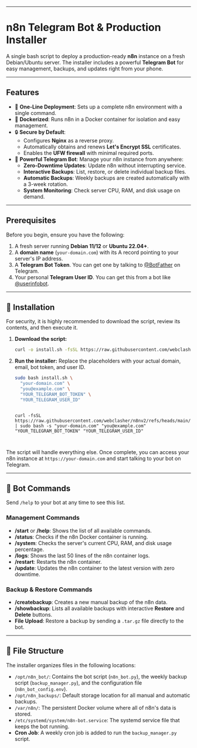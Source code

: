 

-----

# n8n Telegram Bot & Production Installer

A single bash script to deploy a production-ready **n8n** instance on a fresh Debian/Ubuntu server. The installer includes a powerful **Telegram Bot** for easy management, backups, and updates right from your phone.

-----

## Features

  - 🚀 **One-Line Deployment**: Sets up a complete n8n environment with a single command.
  - 🐳 **Dockerized**: Runs n8n in a Docker container for isolation and easy management.
  - 🔒 **Secure by Default**:
      - Configures **Nginx** as a reverse proxy.
      - Automatically obtains and renews **Let's Encrypt SSL** certificates.
      - Enables the **UFW firewall** with minimal required ports.
  - 🤖 **Powerful Telegram Bot**: Manage your n8n instance from anywhere:
      - **Zero-Downtime Updates**: Update n8n without interrupting service.
      - **Interactive Backups**: List, restore, or delete individual backup files.
      - **Automatic Backups**: Weekly backups are created automatically with a 3-week rotation.
      - **System Monitoring**: Check server CPU, RAM, and disk usage on demand.

-----

## Prerequisites

Before you begin, ensure you have the following:

1.  A fresh server running **Debian 11/12** or **Ubuntu 22.04+**.
2.  A **domain name** (`your-domain.com`) with its A record pointing to your server's IP address.
3.  A **Telegram Bot Token**. You can get one by talking to [@BotFather](https://t.me/BotFather) on Telegram.
4.  Your personal **Telegram User ID**. You can get this from a bot like [@userinfobot](https://t.me/userinfobot).

-----

## 🚀 Installation

For security, it is highly recommended to download the script, review its contents, and then execute it.

1.  **Download the script:**

    ```bash
    curl -o install.sh -fsSL https://raw.githubusercontent.com/webclasher/n8nv2/refs/heads/main/install.sh
    ```

2.  **Run the installer:**
    Replace the placeholders with your actual domain, email, bot token, and user ID.

    ```bash
    sudo bash install.sh \
      "your-domain.com" \
      "you@example.com" \
      "YOUR_TELEGRAM_BOT_TOKEN" \
      "YOUR_TELEGRAM_USER_ID"
    ```

    ```

    curl -fsSL https://raw.githubusercontent.com/webclasher/n8nv2/refs/heads/main/install.sh | sudo bash -s "your-domain.com" "you@example.com" "YOUR_TELEGRAM_BOT_TOKEN" "YOUR_TELEGRAM_USER_ID"



The script will handle everything else. Once complete, you can access your n8n instance at `https://your-domain.com` and start talking to your bot on Telegram.

-----

## 🤖 Bot Commands

Send `/help` to your bot at any time to see this list.

### Management Commands

  * **/start** or **/help**: Shows the list of all available commands.
  * **/status**: Checks if the n8n Docker container is running.
  * **/system**: Checks the server's current CPU, RAM, and disk usage percentage.
  * **/logs**: Shows the last 50 lines of the n8n container logs.
  * **/restart**: Restarts the n8n container.
  * **/update**: Updates the n8n container to the latest version with zero downtime.

### Backup & Restore Commands

  * **/createbackup**: Creates a new manual backup of the n8n data.
  * **/showbackup**: Lists all available backups with interactive **Restore** and **Delete** buttons.
  * **File Upload**: Restore a backup by sending a `.tar.gz` file directly to the bot.

-----

## 📁 File Structure

The installer organizes files in the following locations:

  - `/opt/n8n_bot/`: Contains the bot script (`n8n_bot.py`), the weekly backup script (`backup_manager.py`), and the configuration file (`n8n_bot_config.env`).
  - `/opt/n8n_backups/`: Default storage location for all manual and automatic backups.
  - `/var/n8n/`: The persistent Docker volume where all of n8n's data is stored.
  - `/etc/systemd/system/n8n-bot.service`: The systemd service file that keeps the bot running.
  - **Cron Job**: A weekly cron job is added to run the `backup_manager.py` script.
